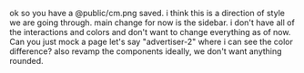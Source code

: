 ok so you have a @public/cm.png saved. i think this is a direction of style we are going through. main change for now is the sidebar. i don't have all of the interactions and colors and don't want to change everything as of
now. Can you just mock a page let's say "advertiser-2" where i can see the color difference? also revamp the components ideally, we don't want anything rounded.
